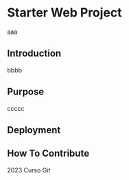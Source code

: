# Starter Web Project
aaa
## Introduction
bbbb
## Purpose
ccccc
## Deployment

## How To Contribute

2023 Curso Git